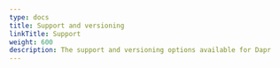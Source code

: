 ```yaml
---
type: docs
title: Support and versioning
linkTitle: Support
weight: 600
description: The support and versioning options available for Dapr
---
```

